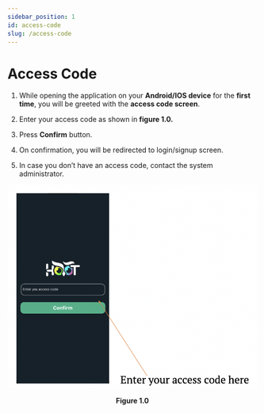 ```yaml
---
sidebar_position: 1
id: access-code
slug: /access-code
---
```

# Access Code

1. While opening the application on your **Android/IOS device** for the **first time**, you will be greeted with the **access code screen**.

2. Enter your access code as shown in **figure 1.0.**

3. Press **Confirm** button.

4. On confirmation, you will be redirected to login/signup screen.

5. In case you don’t have an access code, contact the system administrator.

![Figure 1.0](/img/access_code.png)
<center><b>Figure 1.0</b></center>


<!-- Add **Markdown or React** files to `src/pages` to create a **standalone page**:

- `src/pages/index.js` → `localhost:3000/`
- `src/pages/foo.md` → `localhost:3000/foo`
- `src/pages/foo/bar.js` → `localhost:3000/foo/bar`

## Create your first React Page

Create a file at `src/pages/my-react-page.js`:

```jsx title="src/pages/my-react-page.js"
import React from 'react';
import Layout from '@theme/Layout';

export default function MyReactPage() {
  return (
    <Layout>
      <h1>My React page</h1>
      <p>This is a React page</p>
    </Layout>
  );
}
```

A new page is now available at [http://localhost:3000/my-react-page](http://localhost:3000/my-react-page).

## Create your first Markdown Page

Create a file at `src/pages/my-markdown-page.md`:

```mdx title="src/pages/my-markdown-page.md"
# My Markdown page

This is a Markdown page
```

A new page is now available at [http://localhost:3000/my-markdown-page](http://localhost:3000/my-markdown-page). -->
